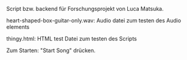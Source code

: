 Script bzw. backend für Forschungsprojekt von Luca Matsuka.

heart-shaped-box-guitar-only.wav: Audio datei zum testen des Audio elements

thingy.html: HTML test Datei zum testen des Scripts

Zum Starten: "Start Song" drücken.